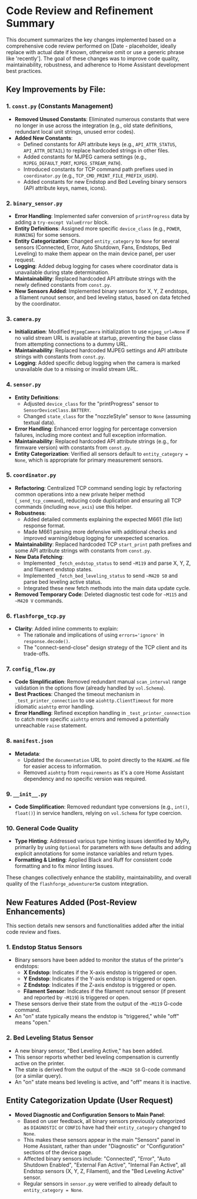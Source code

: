 # Code Review and Refinement Summary

This document summarizes the key changes implemented based on a comprehensive code review performed on [Date - placeholder, ideally replace with actual date if known, otherwise omit or use a generic phrase like 'recently']. The goal of these changes was to improve code quality, maintainability, robustness, and adherence to Home Assistant development best practices.

## Key Improvements by File:

### 1. `const.py` (Constants Management)
- **Removed Unused Constants**: Eliminated numerous constants that were no longer in use across the integration (e.g., old state definitions, redundant local unit strings, unused error codes).
- **Added New Constants**:
    - Defined constants for API attribute keys (e.g., `API_ATTR_STATUS`, `API_ATTR_DETAIL`) to replace hardcoded strings in other files.
    - Added constants for MJPEG camera settings (e.g., `MJPEG_DEFAULT_PORT`, `MJPEG_STREAM_PATH`).
    - Introduced constants for TCP command path prefixes used in `coordinator.py` (e.g., `TCP_CMD_PRINT_FILE_PREFIX_USER`).
    - Added constants for new Endstop and Bed Leveling binary sensors (API attribute keys, names, icons).

### 2. `binary_sensor.py`
- **Error Handling**: Implemented safer conversion of `printProgress` data by adding a `try-except ValueError` block.
- **Entity Definitions**: Assigned more specific `device_class` (e.g., `POWER`, `RUNNING`) for some sensors.
- **Entity Categorization**: Changed `entity_category` to `None` for several sensors (Connected, Error, Auto Shutdown, Fans, Endstops, Bed Leveling) to make them appear on the main device panel, per user request.
- **Logging**: Added debug logging for cases where coordinator data is unavailable during state determination.
- **Maintainability**: Replaced hardcoded API attribute strings with the newly defined constants from `const.py`.
- **New Sensors Added**: Implemented binary sensors for X, Y, Z endstops, a filament runout sensor, and bed leveling status, based on data fetched by the coordinator.

### 3. `camera.py`
- **Initialization**: Modified `MjpegCamera` initialization to use `mjpeg_url=None` if no valid stream URL is available at startup, preventing the base class from attempting connections to a dummy URL.
- **Maintainability**: Replaced hardcoded MJPEG settings and API attribute strings with constants from `const.py`.
- **Logging**: Added specific debug logging when the camera is marked unavailable due to a missing or invalid stream URL.

### 4. `sensor.py`
- **Entity Definitions**:
    - Adjusted `device_class` for the "printProgress" sensor to `SensorDeviceClass.BATTERY`.
    - Changed `state_class` for the "nozzleStyle" sensor to `None` (assuming textual data).
- **Error Handling**: Enhanced error logging for percentage conversion failures, including more context and full exception information.
- **Maintainability**: Replaced hardcoded API attribute strings (e.g., for firmware version) with constants from `const.py`.
- **Entity Categorization**: Verified all sensors default to `entity_category = None`, which is appropriate for primary measurement sensors.

### 5. `coordinator.py`
- **Refactoring**: Centralized TCP command sending logic by refactoring common operations into a new private helper method (`_send_tcp_command`), reducing code duplication and ensuring all TCP commands (including `move_axis`) use this helper.
- **Robustness**:
    - Added detailed comments explaining the expected M661 (file list) response format.
    - Made M661 parsing more defensive with additional checks and improved warning/debug logging for unexpected scenarios.
- **Maintainability**: Replaced hardcoded TCP `start_print` path prefixes and some API attribute strings with constants from `const.py`.
- **New Data Fetching**:
    - Implemented `_fetch_endstop_status` to send `~M119` and parse X, Y, Z, and filament endstop states.
    - Implemented `_fetch_bed_leveling_status` to send `~M420 S0` and parse bed leveling active status.
    - Integrated these new fetch methods into the main data update cycle.
- **Removed Temporary Code**: Deleted diagnostic test code for `~M115` and `~M420 V` commands.

### 6. `flashforge_tcp.py`
- **Clarity**: Added inline comments to explain:
    - The rationale and implications of using `errors='ignore'` in `response.decode()`.
    - The "connect-send-close" design strategy of the TCP client and its trade-offs.

### 7. `config_flow.py`
- **Code Simplification**: Removed redundant manual `scan_interval` range validation in the options flow (already handled by `vol.Schema`).
- **Best Practices**: Changed the timeout mechanism in `_test_printer_connection` to use `aiohttp.ClientTimeout` for more idiomatic `aiohttp` error handling.
- **Error Handling**: Refined exception handling in `_test_printer_connection` to catch more specific `aiohttp` errors and removed a potentially unreachable `raise` statement.

### 8. `manifest.json`
- **Metadata**:
    - Updated the `documentation` URL to point directly to the `README.md` file for easier access to information.
    - Removed `aiohttp` from `requirements` as it's a core Home Assistant dependency and no specific version was required.

### 9. `__init__.py`
- **Code Simplification**: Removed redundant type conversions (e.g., `int()`, `float()`) in service handlers, relying on `vol.Schema` for type coercion.

### 10. General Code Quality
- **Type Hinting**: Addressed various type hinting issues identified by MyPy, primarily by using `Optional` for parameters with `None` defaults and adding explicit annotations for some instance variables and return types.
- **Formatting & Linting**: Applied Black and Ruff for consistent code formatting and to fix minor linting issues.

These changes collectively enhance the stability, maintainability, and overall quality of the `flashforge_adventurer5m` custom integration.

## New Features Added (Post-Review Enhancements)

This section details new sensors and functionalities added after the initial code review and fixes.

### 1. Endstop Status Sensors
- Binary sensors have been added to monitor the status of the printer's endstops:
    - **X Endstop**: Indicates if the X-axis endstop is triggered or open.
    - **Y Endstop**: Indicates if the Y-axis endstop is triggered or open.
    - **Z Endstop**: Indicates if the Z-axis endstop is triggered or open.
    - **Filament Sensor**: Indicates if the filament runout sensor (if present and reported by `~M119`) is triggered or open.
- These sensors derive their state from the output of the `~M119` G-code command.
- An "on" state typically means the endstop is "triggered," while "off" means "open."

### 2. Bed Leveling Status Sensor
- A new binary sensor, "Bed Leveling Active," has been added.
- This sensor reports whether bed leveling compensation is currently active on the printer.
- The state is derived from the output of the `~M420 S0` G-code command (or a similar query).
- An "on" state means bed leveling is active, and "off" means it is inactive.

## Entity Categorization Update (User Request)

- **Moved Diagnostic and Configuration Sensors to Main Panel**:
    - Based on user feedback, all binary sensors previously categorized as `DIAGNOSTIC` or `CONFIG` have had their `entity_category` changed to `None`.
    - This makes these sensors appear in the main "Sensors" panel in Home Assistant, rather than under "Diagnostic" or "Configuration" sections of the device page.
    - Affected binary sensors include: "Connected", "Error", "Auto Shutdown Enabled", "External Fan Active", "Internal Fan Active", all Endstop sensors (X, Y, Z, Filament), and the "Bed Leveling Active" sensor.
    - Regular sensors in `sensor.py` were verified to already default to `entity_category = None`.
